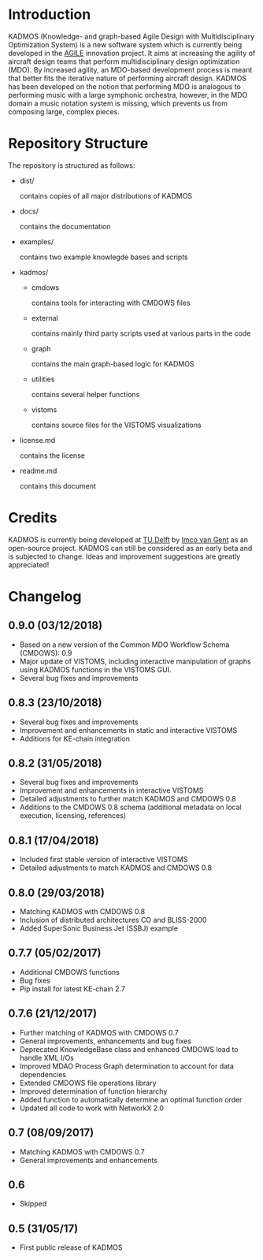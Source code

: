 Introduction
=============

KADMOS (Knowledge- and graph-based Agile Design with Multidisciplinary Optimization System) is a new software system which is currently being developed in the [AGILE](http://www.agile-project.eu/) innovation project. It aims at increasing the agility of aircraft design teams that perform multidisciplinary design optimization (MDO). By increased agility, an MDO-based development process is meant that better fits the iterative nature of performing aircraft design. KADMOS has been developed on the notion that performing MDO is analogous to performing music with a large symphonic orchestra, however, in the MDO domain a music notation system is missing, which prevents us from composing large, complex pieces. 

Repository Structure
====================

The repository is structured as follows:

- dist/

	 contains copies of all major distributions of KADMOS

- docs/

     contains the documentation

- examples/

     contains two example knowlegde bases and scripts
	 
- kadmos/

     - cmdows
	  
		 contains tools for interacting with CMDOWS files
	 
     - external

         contains mainly third party scripts used at various parts in the code

     - graph

         contains the main graph-based logic for KADMOS

     - utilities

         contains several helper functions

     - vistoms

         contains source files for the VISTOMS visualizations

- license.md

     contains the license

- readme.md

     contains this document


Credits
=======

KADMOS is currently being developed at [TU Delft](https://tudelft.nl) by [Imco van Gent](https://bitbucket.org/imcovangent/) as an open-source project. KADMOS can still be considered as an early beta and is subjected to change. Ideas and improvement suggestions are greatly appreciated!


Changelog
=========

## 0.9.0 (03/12/2018)

- Based on a new version of the Common MDO Workflow Schema (CMDOWS): 0.9
- Major update of VISTOMS, including interactive manipulation of graphs using KADMOS functions in the VISTOMS GUI.
- Several bug fixes and improvements

## 0.8.3 (23/10/2018)

- Several bug fixes and improvements
- Improvement and enhancements in static and interactive VISTOMS
- Additions for KE-chain integration

## 0.8.2 (31/05/2018)

- Several bug fixes and improvements
- Improvement and enhancements in interactive VISTOMS
- Detailed adjustments to further match KADMOS and CMDOWS 0.8
- Additions to the CMDOWS 0.8 schema (additional metadata on local execution, licensing, references)

## 0.8.1 (17/04/2018)

- Included first stable version of interactive VISTOMS
- Detailed adjustments to match KADMOS and CMDOWS 0.8

## 0.8.0 (29/03/2018)

- Matching KADMOS with CMDOWS 0.8
- Inclusion of distributed architectures CO and BLISS-2000
- Added SuperSonic Business Jet (SSBJ) example

## 0.7.7 (05/02/2017)

- Additional CMDOWS functions
- Bug fixes
- Pip install for latest KE-chain 2.7

## 0.7.6 (21/12/2017)

- Further matching of KADMOS with CMDOWS 0.7
- General improvements, enhancements and bug fixes
- Deprecated KnowledgeBase class and enhanced CMDOWS load to handle XML I/Os
- Improved MDAO Process Graph determination to account for data dependencies
- Extended CMDOWS file operations library
- Improved determination of function hierarchy
- Added function to automatically determine an optimal function order
- Updated all code to work with NetworkX 2.0

## 0.7 (08/09/2017)

- Matching KADMOS with CMDOWS 0.7
- General improvements and enhancements

## 0.6 

- Skipped

## 0.5 (31/05/17)

- First public release of KADMOS